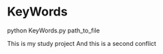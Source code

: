 # KeyWords

python KeyWords.py path_to_file

This is my study project
And this is a second conflict
